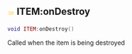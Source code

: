 ## ![shared](.gitbook/assets/shared.png) ITEM:onDestroy


```lua
void ITEM:onDestroy()
```

Called when the item is being destroyed




